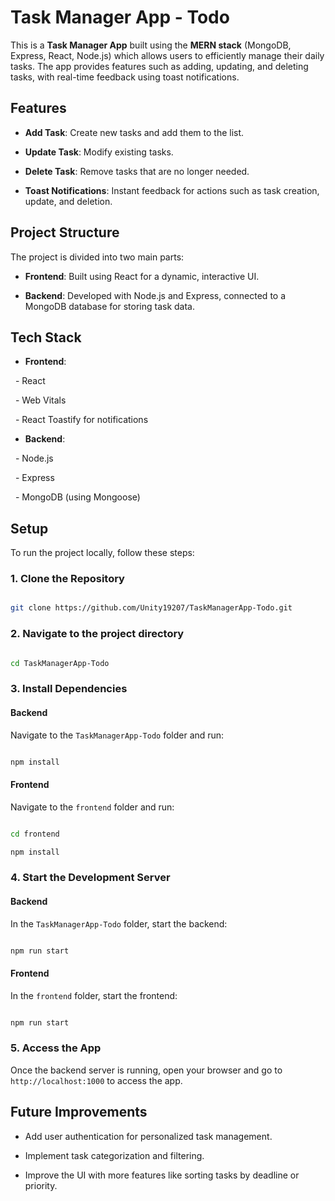 # Task Manager App - Todo

This is a **Task Manager App** built using the **MERN stack** (MongoDB, Express, React, Node.js) which allows users to efficiently manage their daily tasks. The app provides features such as adding, updating, and deleting tasks, with real-time feedback using toast notifications.

## Features

- **Add Task**: Create new tasks and add them to the list.

- **Update Task**: Modify existing tasks.

- **Delete Task**: Remove tasks that are no longer needed.

- **Toast Notifications**: Instant feedback for actions such as task creation, update, and deletion.

## Project Structure

The project is divided into two main parts:

- **Frontend**: Built using React for a dynamic, interactive UI.

- **Backend**: Developed with Node.js and Express, connected to a MongoDB database for storing task data.

## Tech Stack

- **Frontend**:

  - React

  - Web Vitals

  - React Toastify for notifications

- **Backend**:

  - Node.js

  - Express

  - MongoDB (using Mongoose)

## Setup

To run the project locally, follow these steps:

### 1. Clone the Repository

```bash

git clone https://github.com/Unity19207/TaskManagerApp-Todo.git

```

### 2. Navigate to the project directory

```bash

cd TaskManagerApp-Todo

```

### 3. Install Dependencies

#### Backend

Navigate to the `TaskManagerApp-Todo` folder and run:

```bash

npm install

```

#### Frontend

Navigate to the `frontend` folder and run:

```bash

cd frontend

npm install

```

### 4. Start the Development Server

#### Backend

In the `TaskManagerApp-Todo` folder, start the backend:

```bash

npm run start

```

#### Frontend

In the `frontend` folder, start the frontend:

```bash

npm run start

```

### 5. Access the App

Once the backend server is running, open your browser and go to `http://localhost:1000` to access the app.

## Future Improvements

- Add user authentication for personalized task management.

- Implement task categorization and filtering.

- Improve the UI with more features like sorting tasks by deadline or priority.
